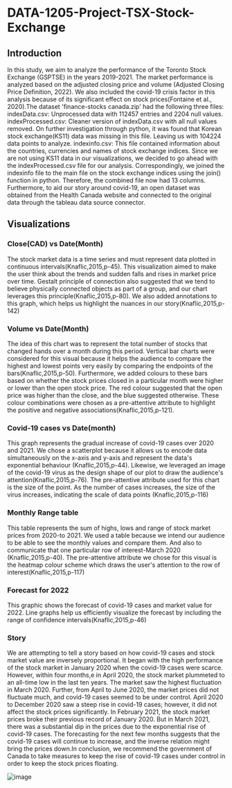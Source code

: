 # DATA-1205-Project-TSX-Stock-Exchange
## Introduction

In this study, we aim to analyze the performance of the Toronto Stock Exchange (GSPTSE) in the years 2019-2021. The market performance is analyzed based on the adjusted closing price and volume (Adjusted Closing Price Definition, 2022). We also included the covid-19 crisis factor in this analysis because of its significant effect on stock prices(Fontaine et al., 2020).The dataset 'finance-stocks canada.zip' had the following three files:
indexData.csv: Unprocessed data with 112457 entries and 2204 null values. 
indexProcessed.csv: Cleaner version of indexData.csv with all null values removed. On further investigation through python, it was found that Korean stock exchange(KS11) data was missing in this file. Leaving us with 104224 data points to analyze. 
indexinfo.csv: This file contained information about the countries, currencies and names of stock exchange indices.
Since we are not using KS11 data in our visualizations, we decided to go ahead with the indexProcessed.csv file for our analysis. Correspondingly, we joined the indexinfo file to the main file on the stock exchange indices using the join() function in python. Therefore, the combined file now had 13 columns. Furthermore, to aid our story around covid-19, an open dataset was obtained from the Health Canada website and connected to the original data through the tableau data source connector. 

## Visualizations
### Close(CAD) vs Date(Month)
The stock market data is a time series and must represent data plotted in continuous intervals(Knaflic,2015,p-45). This visualization aimed to make the user think about the trends and sudden falls and rises in market price over time. Gestalt principle of connection also suggested that we tend to believe physically connected objects as part of a group, and our chart leverages this principle(Knaflic,2015,p-80). We also added annotations to this graph, which helps us highlight the nuances in our story(Knaflic,2015,p-142)
### Volume vs Date(Month)
The idea of this chart was to represent the total number of stocks that changed hands over a month during this period. Vertical bar charts were considered for this visual because it helps the audience to compare the highest and lowest points very easily by comparing the endpoints of the bars(Knaflic,2015,p-50). Furthermore, we added colours to these bars based on whether the stock prices closed in a particular month were higher or lower than the open stock price. The red colour suggested that the open price was higher than the close, and the blue suggested otherwise. These colour combinations were chosen as a pre-attentive attribute to highlight the positive and negative associations(Knaflic,2015,p-121).

### Covid-19 cases vs Date(month)
This graph represents the gradual increase of covid-19 cases over 2020 and 2021. We chose a scatterplot because it allows us to encode data simultaneously on the x-axis and y-axis and represent the data's exponential behaviour (Knaflic,2015,p-44). Likewise, we leveraged an image of the covid-19 virus as the design shape of our plot to draw the audience's attention(Knaflic,2015,p-76). The pre-attentive attribute used for this chart is the size of the point. As the number of cases increases, the size of the virus increases, indicating the scale of data points (Knaflic,2015,p-116)
### Monthly Range table
This table represents the sum of highs, lows and range of stock market prices from 2020-to 2021. We used a table because we intend our audience to be able to see the monthly values and compare them. And also to communicate that one particular row of interest-March 2020 (Knaflic,2015,p-40). The pre-attentive attribute we chose for this visual is the heatmap colour scheme which draws the user's attention to the row of interest(Knaflic,2015,p-117)
### Forecast for 2022
This graphic shows the forecast of covid-19 cases and market value for 2022. Line graphs help us efficiently visualize the forecast by including the range of confidence intervals(Knaflic,2015,p-46)

### Story
We are attempting to tell a story based on how covid-19 cases and stock market value are inversely proportional. It began with the high performance of the stock market in January 2020 when the covid-19 cases were scarce. However, within four months,e in April 2020, the stock market plummeted to an all-time low in the last ten years. The market saw the highest fluctuation in March 2020. Further, from April to June 2020, the market prices did not fluctuate much, and covid-19 cases seemed to be under control. April 2020 to December 2020 saw a steep rise in covid-19 cases; however, it did not affect the stock prices significantly. In February 2021, the stock market prices broke their previous record of January 2020. But in March 2021, there was a substantial dip in the prices due to the exponential rise of covid-19 cases. The forecasting for the next few months suggests that the covid-19 cases will continue to increase, and the inverse relation might bring the prices down.In conclusion, we recommend the government of Canada to take measures to keep the rise of covid-19 cases under control in order to keep the stock prices floating.

![image](https://user-images.githubusercontent.com/90064609/177024638-006e9db4-0687-404b-a946-826b381b2574.png)


